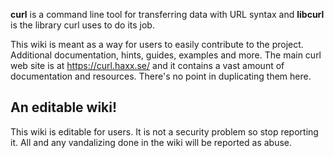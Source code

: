 **curl** is a command line tool for transferring data with URL syntax and **libcurl** is the library curl uses to do its job.

This wiki is meant as a way for users to easily contribute to the project. Additional documentation, hints, guides, examples and more. The main curl web site is at https://curl.haxx.se/ and it contains a vast amount of documentation and resources. There's no point in duplicating them here.

## An editable wiki!

This wiki is editable for users. It is not a security problem so stop reporting it. All and any vandalizing done in the wiki will be reported as abuse.
